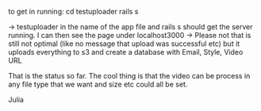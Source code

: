to get in running:
cd testuploader
rails s

-> testuploader in the name of the app file and rails s should get the server running. I can then see the page under localhost3000
-> Please not that is still not optimal (like no message that upload was successful etc) but it uploads everything to s3 and create a database with Email, Style, Video URL

That is the status so far. The cool thing is that the video can be process in any file type that we want and size etc could all be set.

Julia